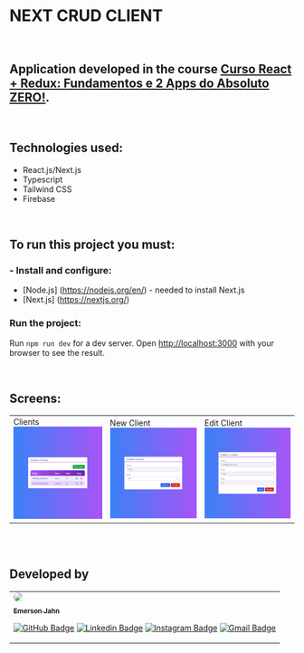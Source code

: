 # NEXT CRUD CLIENT

<br>

## Application developed in the course [Curso React + Redux: Fundamentos e 2 Apps do Absoluto ZERO!](https://www.udemy.com/course/react-redux-pt/).

<br>

## Technologies used:
- React.js/Next.js
- Typescript
- Tailwind CSS
- Firebase

<br>

## To run this project you must:
### - Install and configure:
- [Node.js] (https://nodejs.org/en/) - needed to install Next.js
- [Next.js] (https://nextjs.org/)

### Run the project:
Run `npm run dev` for a dev server. Open [http://localhost:3000](http://localhost:3000) with your browser to see the result.

<br>

## Screens:
<table style="border:0">
<tr>
<td>
<div>
Clients
<img src="./src/assets/images/screens/clients.png" alt="Clients"/>
</div>
</td>
<td>
<div>
New Client
<img src="./src/assets/images/screens/new-client.png" alt="New Client"/>
</div>
</td>
<td>
<div>
Edit Client
<img src="./src/assets/images/screens/edit-client.png" alt="Edit Client"/>
</div>
</td>
</tr>
</table>

<br>
<br>

## Developed by

<table style="border:0">
<tr>
<td>
<a href="https://github.com/EmersonJahn">
<img style="border-radius: 50%;" src="https://avatars3.githubusercontent.com/u/68763696?s=400&u=c823bbab5b472417b5d7883037989fd503be07c2&v=4" width="100px">
<br>
<sub><b>Emerson Jahn</b></sub></a> <a href="https://github.com/EmersonJahn" title="GitHub"></a>

[![GitHub Badge](https://img.shields.io/badge/-black?style=flat-square&logo=GitHub&logoColor=white&link=https://github.com/EmersonJahn//)](https://github.com/EmersonJahn/) 
[![Linkedin Badge](https://img.shields.io/badge/-blue?style=flat-square&logo=Linkedin&logoColor=white&link=https://www.linkedin.com/in/emerson-jahn-76285a180//)](https://www.linkedin.com/in/emerson-jahn/) 
[![Instagram Badge](https://img.shields.io/badge/-blueviolet?style=flat-square&logo=Instagram&logoColor=white&link=https://www.instagram.com/emerson_jahn//)](https://www.instagram.com/emerson_jahn) 
[![Gmail Badge](https://img.shields.io/badge/-c14438?style=flat-square&logo=Gmail&logoColor=white&link=mailto:emersonajahn.com)](mailto:emersonajahn@gmail.com)
</td>
</tr>
</table>

